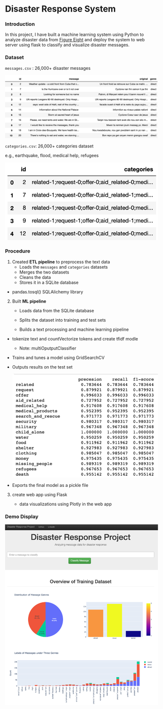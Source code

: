 # Disaster Response System

### Introduction

In this project, I have built a machine learning system using Python to analyze disaster data from [Figure Eight](https://www.figure-eight.com/) and deploy the system to web server using flask to classify and visualize disaster messages.  

### Dataset 

`messages.csv` : 26,000+ disaster messages 

![image](images/messages.png)

`categories.csv`: 26,000+ categories dataset

e.g., earthquake, flood, medical help, refugees 

![image](images/categories.png)

### Procedure 

1. Created **ETL pipeline** to preprocess the text data
   + Loads the `messages` and `categories` datasets
   + Merges the two datasets
   + Cleans the data 
   + Stores it in a SQLite database 
  +  pandas.tosql() SQLAlichemy library
   
2. Built **ML pipeline**
   - Loads data from the SQLite database
   
   - Splits the dataset into training and test sets
   
   - Builds a text processing and machine learning pipeline
   
  - tokenize text and countVectorize tokens and create tfidf modle 
     - Note: multiOputputClassifier
   
   - Trains and tunes a model using GridSearchCV
   
   - Outputs results on the test set
   
     ![image](images/performance.png)
   
   - Exports the final model as a pickle file
   
3. create web app using Flask 
   
   + data visualizations using Plotly in the web app

### Demo Display

![image](images/display.png)



